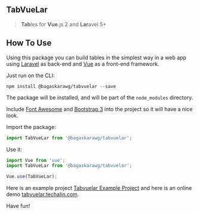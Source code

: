 ## TabVueLar
> **Tab**les for **Vue**.js 2 and **Lar**avel 5+

## How To Use

Using this package you can build tables in the simplest way in a web app using [Laravel](https://laravel.com/) as back-end and [Vue](https://vuejs.org/) as a front-end framework.

Just run on the CLI:

`npm install @bagaskarawg/tabvuelar --save`

The package will be installed, and will be part of the `node_modules` directory.

Include [Font Awesome](http://fontawesome.io/) and [Bootstrap 3](https://getbootstrap.com/docs/3.3/) into the project so it will have a nice look.

Import the package:

```js
import TabVueLar from '@bagaskarawg/tabvuelar';
```

Use it:

```js
import Vue from 'vue';
import TabVueLar from '@bagaskarawg/tabvuelar';

Vue.use(TabVueLar);
```

Here is an example project [Tabvuelar Example Project](https://github.com/albanafmeti/tabvuelar-example-proj) and here is an online demo [tabvuelar.techalin.com](http://tabvuelar.techalin.com/).

Have fun!
